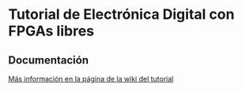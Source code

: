 # Tutorial de Electrónica Digital con FPGAs libres

## Documentación

[Más información en la página de la wiki del tutorial](https://github.com/Obijuan/digital-electronics-with-open-FPGAs-tutorial/wiki)

